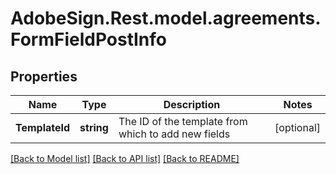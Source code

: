 # AdobeSign.Rest.model.agreements.FormFieldPostInfo
## Properties

Name | Type | Description | Notes
------------ | ------------- | ------------- | -------------
**TemplateId** | **string** | The ID of the template from which to add new fields | [optional] 

[[Back to Model list]](../README.md#documentation-for-models) [[Back to API list]](../README.md#documentation-for-api-endpoints) [[Back to README]](../README.md)

